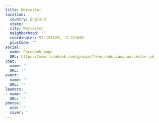 ```yaml
---
title: Worcester
location:
  country: England
  state: ''
  city: Worcester
  neighborhood: ''
  coordinates: 52.191829, -2.221601
  plusCode: ''
social:
  name: Facebook page
  URL: https://www.facebook.com/groups/free.code.camp.worcester.uk
chat:
  name: ''
  URL: ''
event:
  name: ''
  URL: ''
leaders:
- name: ''
  URL: ''
photos:
  old: ''
  cover: ''
---
```

